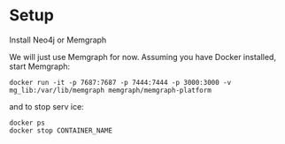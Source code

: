# Setup

Install Neo4j or Memgraph

We will just use Memgraph for now. Assuming you have Docker installed, start Memgraph:

    docker run -it -p 7687:7687 -p 7444:7444 -p 3000:3000 -v mg_lib:/var/lib/memgraph memgraph/memgraph-platform

and to stop serv ice:

    docker ps
    docker stop CONTAINER_NAME
